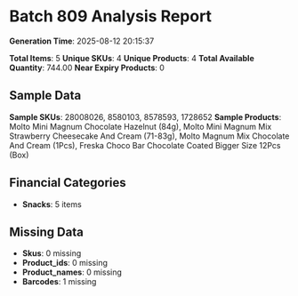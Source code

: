# Batch 809 Analysis Report

**Generation Time**: 2025-08-12 20:15:37

**Total Items**: 5
**Unique SKUs**: 4
**Unique Products**: 4
**Total Available Quantity**: 744.00
**Near Expiry Products**: 0

## Sample Data
**Sample SKUs**: 28008026, 8580103, 8578593, 1728652
**Sample Products**: Molto Mini Magnum Chocolate Hazelnut (84g), Molto Mini Magnum Mix Strawberry Cheesecake And Cream (71-83g), Molto Magnum Mix Chocolate And Cream (1Pcs), Freska Choco Bar Chocolate Coated Bigger Size 12Pcs (Box)

## Financial Categories
- **Snacks**: 5 items

## Missing Data
- **Skus**: 0 missing
- **Product_ids**: 0 missing
- **Product_names**: 0 missing
- **Barcodes**: 1 missing
